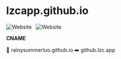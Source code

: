 # lzcapp.github.io

![Website](https://img.shields.io/website?label=lzcapp.github.io&style=for-the-badge&url=https%3A%2F%2Flzcapp.github.io)&ensp;
![Website](https://img.shields.io/website?label=github.lzc.app&style=for-the-badge&url=https%3A%2F%2Fgithub.lzc.app%2F)

**CNAME**

:arrows_counterclockwise: rainysummerluo.github.io :arrow_right: github.lzc.app
